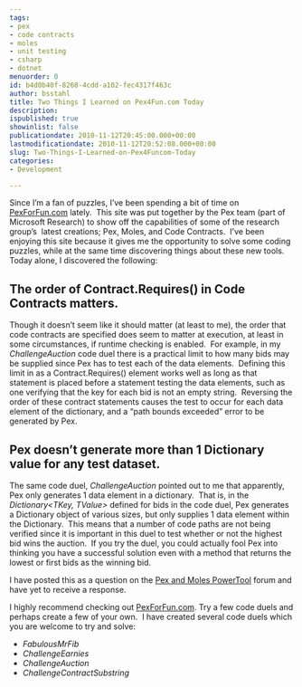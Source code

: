 ```yaml
---
tags:
- pex
- code contracts
- moles
- unit testing
- csharp
- dotnet
menuorder: 0
id: b4d0b40f-8268-4cdd-a102-fec4317f463c
author: bsstahl
title: Two Things I Learned on Pex4Fun.com Today
description: 
ispublished: true
showinlist: false
publicationdate: 2010-11-12T20:45:00.000+00:00
lastmodificationdate: 2010-11-12T20:52:08.000+00:00
slug: Two-Things-I-Learned-on-Pex4Funcom-Today
categories:
- Development

---
```

Since I’m a fan of puzzles, I’ve been spending a bit of time on [PexForFun.com](https://web.archive.org/web/20101112142013/http://www.pexforfun.com/) lately.  This site was put together by the Pex team (part of Microsoft Research) to show off the capabilities of some of the research group’s  latest creations; Pex, Moles, and Code Contracts.  I’ve been enjoying this site because it gives me the opportunity to solve some coding puzzles, while at the same time discovering things about these new tools.  Today alone, I discovered the following:

## The order of Contract.Requires() in Code Contracts matters.

Though it doesn’t seem like it should matter (at least to me), the order that code contracts are specified does seem to matter at execution, at least in some circumstances, if runtime checking is enabled.  For example, in my *ChallengeAuction* code duel there is a practical limit to how many bids may be supplied since Pex has to test each of the data elements.  Defining this limit in as a Contract.Requires() element works well as long as that statement is placed before a statement testing the data elements, such as one verifying that the key for each bid is not an empty string.  Reversing the order of these contract statements causes the test to occur for each data element of the dictionary, and a “path bounds exceeded” error to be generated by Pex.

## Pex doesn’t generate more than 1 Dictionary value for any test dataset.

The same code duel, *ChallengeAuction* pointed out to me that apparently, Pex only generates 1 data element in a dictionary.  That is, in the *Dictionary<TKey, TValue>* defined for bids in the code duel, Pex generates a Dictionary object of various sizes, but only supplies 1 data element within the Dictionary.  This means that a number of code paths are not being verified since it is important in this duel to test whether or not the highest bid wins the auction.  If you try the duel, you could actually fool Pex into thinking you have a successful solution even with a method that returns the lowest or first bids as the winning bid.

I have posted this as a question on the [Pex and Moles PowerTool](https://social.msdn.microsoft.com/Forums/en-US/72927f79-05e7-4bdf-836c-25238ffd7192/pex-doesnt-generate-more-than-1-dictionary-value?forum=pex) forum and have yet to receive a response.

I highly recommend checking out [PexForFun.com](https://web.archive.org/web/20101112142013/http://www.pexforfun.com/). Try a few code duels and perhaps create a few of your own.  I have created several code duels which you are welcome to try and solve:

* *FabulousMrFib*
* *ChallengeEarnies*
* *ChallengeAuction*
* *ChallengeContractSubstring*
